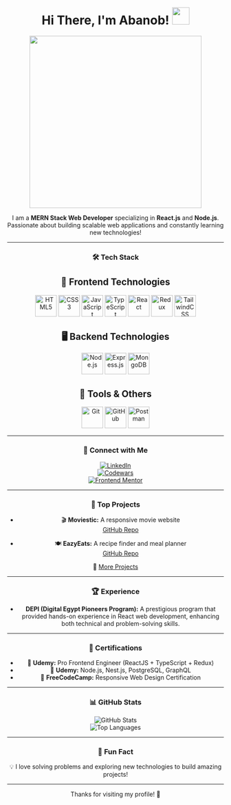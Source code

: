 <h1 align="center">
  Hi There, I'm Abanob! 
<img src="https://user-images.githubusercontent.com/18350557/176309783-0785949b-9127-417c-8b55-ab5a4333674e.gif" width="40px">
</h1>

<div align="center">

  <img src="https://media.giphy.com/media/ZVik7pBtu9dNS/giphy.gif" width="400px">

I am a **MERN Stack Web Developer** specializing in **React.js** and **Node.js**. Passionate about building scalable web applications and constantly learning new technologies!

---

### 🛠 Tech Stack

<div align="center">
  
  ## 🚀 Frontend Technologies
  <img src="https://your-image-url.com/html.gif" height="50" alt="HTML5"/>
  <img src="https://your-image-url.com/css.gif" height="50" alt="CSS3"/>
  <img src="https://your-image-url.com/javascript.gif" height="50" alt="JavaScript"/>
  <img src="https://your-image-url.com/typescript.gif" height="50" alt="TypeScript"/>
  <img src="https://your-image-url.com/react.gif" height="50" alt="React"/>
  <img src="https://your-image-url.com/redux.gif" height="50" alt="Redux"/>
  <img src="https://your-image-url.com/tailwind.gif" height="50" alt="TailwindCSS"/>

  ## 🖥️ Backend Technologies
  <img src="https://your-image-url.com/nodejs.gif" height="50" alt="Node.js"/>
  <img src="https://your-image-url.com/express.gif" height="50" alt="Express.js"/>
  <img src="https://your-image-url.com/mongodb.gif" height="50" alt="MongoDB"/>

  ## 🔧 Tools & Others
  <img src="https://your-image-url.com/git.gif" height="50" alt="Git"/>
  <img src="https://your-image-url.com/github.gif" height="50" alt="GitHub"/>
  <img src="https://your-image-url.com/postman.gif" height="50" alt="Postman"/>
</div>

---

### 🔗 Connect with Me

[![LinkedIn](https://img.shields.io/badge/LinkedIn-0077B5?style=for-the-badge&logo=linkedin&logoColor=white)](https://www.linkedin.com/in/abanob-rafik-a16079269?utm_source=share&utm_campaign=share_via&utm_content=profile&utm_medium=android_app)  
[![Codewars](https://img.shields.io/badge/Codewars-B1361E?style=for-the-badge&logo=codewars&logoColor=white)](https://www.codewars.com/users/AbanobRafik)  
[![Frontend Mentor](https://img.shields.io/badge/Frontend%20Mentor-3F54A3?style=for-the-badge&logo=frontendmentor&logoColor=white)](https://www.frontendmentor.io/profile/AbanobRafik)

---

### 🚀 Top Projects

- 🎬 **Moviestic:** A responsive movie website  
  [GitHub Repo](https://github.com/AbanobRafik/Moviestic)

- 🍽 **EazyEats:** A recipe finder and meal planner  
  [GitHub Repo](https://github.com/AbanobRafik/EAZYEATS)

🔗 [More Projects](https://github.com/AbanobRafik) 

---

### 🏆 Experience

- **DEPI (Digital Egypt Pioneers Program):** A prestigious program that provided hands-on experience in React web development, enhancing both technical and problem-solving skills.

---

### 📜 Certifications

- 🏅 **Udemy:** Pro Frontend Engineer (ReactJS + TypeScript + Redux)  
- 🏅 **Udemy:** Node.js, Nest.js, PostgreSQL, GraphQL  
- 🏅 **FreeCodeCamp:** Responsive Web Design Certification  

---

### 📊 GitHub Stats

![GitHub Stats](https://github-readme-stats.vercel.app/api?username=AbanobRafik&show_icons=true&theme=tokyonight)  
![Top Languages](https://github-readme-stats.vercel.app/api/top-langs/?username=AbanobRafik&layout=compact&theme=tokyonight)  

---

### 🎉 Fun Fact

💡 I love solving problems and exploring new technologies to build amazing projects!

---

Thanks for visiting my profile! 🚀

</div>
